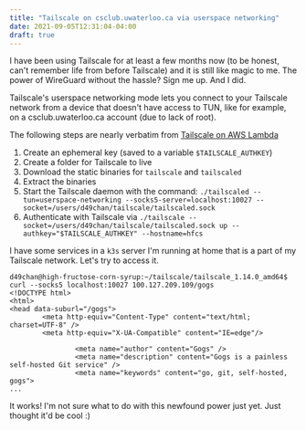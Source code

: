 ```yaml
---
title: "Tailscale on csclub.uwaterloo.ca via userspace networking"
date: 2021-09-05T12:31:04-04:00
draft: true
---
```


I have been using Tailscale for at least a few months now (to be honest, can't remember life from before Tailscale) and it is still like magic to me. The power of WireGuard without the hassle? Sign me up. And I did. 

Tailscale's userspace networking mode lets you connect to your Tailscale network from a device that doesn't have access to TUN, like for example, on a csclub.uwaterloo.ca account (due to lack of root).

The following steps are nearly verbatim from [Tailscale on AWS Lambda](https://tailscale.com/kb/1113/aws-lambda/)

1. Create an ephemeral key (saved to a variable `$TAILSCALE_AUTHKEY`)
2. Create a folder for Tailscale to live
3. Download the static binaries for `tailscale` and `tailscaled`
4. Extract the binaries
5. Start the Tailscale daemon with the command: `./tailscaled --tun=userspace-networking --socks5-server=localhost:10027 --socket=/users/d49chan/tailscale/tailscaled.sock`
6. Authenticate with Tailscale via `./tailscale --socket=/users/d49chan/tailscale/tailscaled.sock up --authkey="$TAILSCALE_AUTHKEY" --hostname=hfcs`

I have some services in a `k3s` server I'm running at home that is a part of my Tailscale network. Let's try to access it.

```
d49chan@high-fructose-corn-syrup:~/tailscale/tailscale_1.14.0_amd64$ curl --socks5 localhost:10027 100.127.209.109/gogs
<!DOCTYPE html>
<html>
<head data-suburl="/gogs">
        <meta http-equiv="Content-Type" content="text/html; charset=UTF-8" />
        <meta http-equiv="X-UA-Compatible" content="IE=edge"/>

                <meta name="author" content="Gogs" />
                <meta name="description" content="Gogs is a painless self-hosted Git service" />
                <meta name="keywords" content="go, git, self-hosted, gogs">
...
```

It works! I'm not sure what to do with this newfound power just yet. Just thought it'd be cool :)
